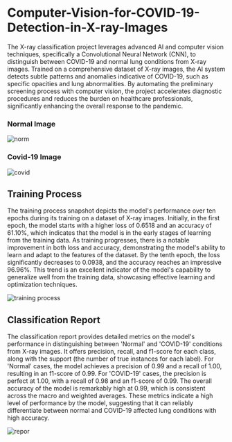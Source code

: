 # Computer-Vision-for-COVID-19-Detection-in-X-ray-Images

The X-ray classification project leverages advanced AI and computer vision techniques, specifically a Convolutional Neural Network (CNN), to distinguish between COVID-19 and normal lung conditions from X-ray images. Trained on a comprehensive dataset of X-ray images, the AI system detects subtle patterns and anomalies indicative of COVID-19, such as specific opacities and lung abnormalities. By automating the preliminary screening process with computer vision, the project accelerates diagnostic procedures and reduces the burden on healthcare professionals, significantly enhancing the overall response to the pandemic.


### Normal Image

![norm](https://github.com/zainali89/Computer-Vision-for-COVID-19-Detection-in-X-ray-Images/assets/75775907/132e6de4-dac0-478c-bc90-91ef8d9693f1)

### Covid-19 Image

![covid](https://github.com/zainali89/Computer-Vision-for-COVID-19-Detection-in-X-ray-Images/assets/75775907/05a7e007-5a8c-46f7-8d61-ac540db8664a)


## Training Process

The training process snapshot depicts the model's performance over ten epochs during its training on a dataset of X-ray images. Initially, in the first epoch, the model starts with a higher loss of 0.6518 and an accuracy of 61.10%, which indicates that the model is in the early stages of learning from the training data. As training progresses, there is a notable improvement in both loss and accuracy, demonstrating the model's ability to learn and adapt to the features of the dataset. By the tenth epoch, the loss significantly decreases to 0.0938, and the accuracy reaches an impressive 96.96%. This trend is an excellent indicator of the model's capability to generalize well from the training data, showcasing effective learning and optimization techniques.

![training process](https://github.com/zainali89/Computer-Vision-for-COVID-19-Detection-in-X-ray-Images/assets/75775907/7b6ae921-ddd0-457f-b2da-632d4aa2c9cf)

## Classification Report

The classification report provides detailed metrics on the model's performance in distinguishing between 'Normal' and 'COVID-19' conditions from X-ray images. It offers precision, recall, and f1-score for each class, along with the support (the number of true instances for each label). For 'Normal' cases, the model achieves a precision of 0.99 and a recall of 1.00, resulting in an f1-score of 0.99. For 'COVID-19' cases, the precision is perfect at 1.00, with a recall of 0.98 and an f1-score of 0.99. The overall accuracy of the model is remarkably high at 0.99, which is consistent across the macro and weighted averages. These metrics indicate a high level of performance by the model, suggesting that it can reliably differentiate between normal and COVID-19 affected lung conditions with high accuracy.

![repor](https://github.com/zainali89/Computer-Vision-for-COVID-19-Detection-in-X-ray-Images/assets/75775907/3ae65d77-093c-4a66-8a02-385351d32f78)


